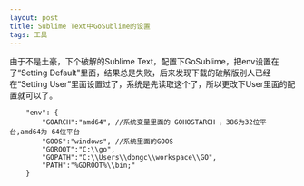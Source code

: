 ```yaml
---
layout: post
title: Sublime Text中GoSublime的设置
tags: 工具 
---
```


由于不是土豪，下个破解的Sublime Text，配置下GoSublime，把env设置在了“Setting Default"里面，结果总是失败，后来发现下载的破解版别人已经在“Setting User”里面设置过了，系统是先读取这个了，所以更改下User里面的配置就可以了。

```
    "env": {
        "GOARCH":"amd64", //系统变量里面的 GOHOSTARCH ，386为32位平台,amd64为 64位平台
        "GOOS":"windows", //系统里面的GOOS
        "GOROOT":"C:\\go",
        "GOPATH":"C:\\Users\\dongc\\workspace\\GO",
        "PATH":"%GOROOT%\\bin;"
    }
```
